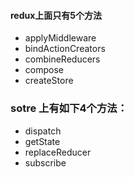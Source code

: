 #### redux上面只有5个方法
+ applyMiddleware
+ bindActionCreators
+ combineReducers
+ compose
+ createStore

### sotre 上有如下4个方法：
+ dispatch
+ getState
+ replaceReducer
+ subscribe